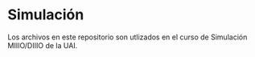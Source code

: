 # Simulación

Los archivos en este repositorio son utlizados en el curso de Simulación MIIIO/DIIIO de la UAI.
